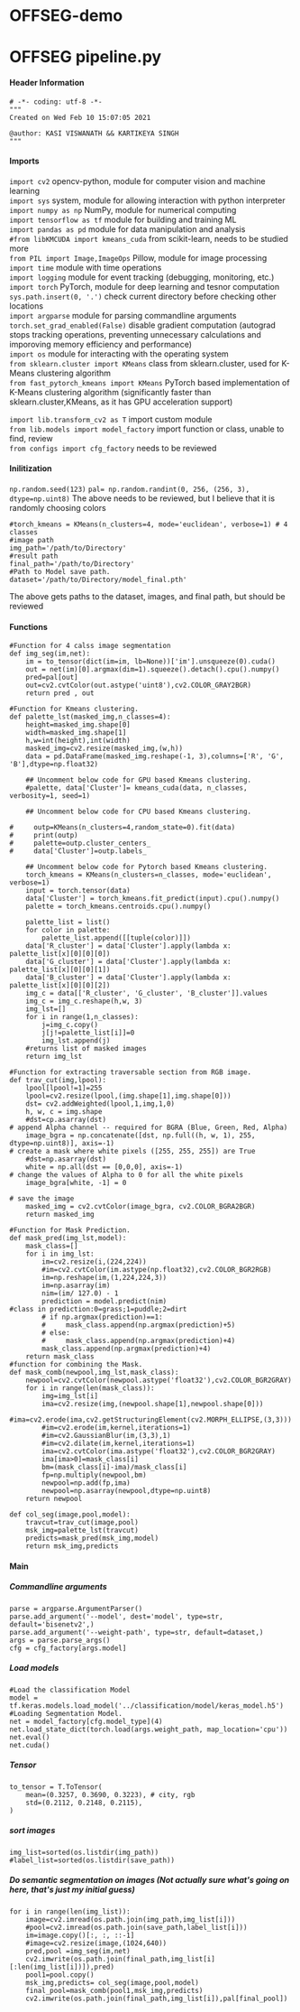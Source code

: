 # OFFSEG-demo


# OFFSEG pipeline.py 

#### Header Information
```
# -*- coding: utf-8 -*-
"""
Created on Wed Feb 10 15:07:05 2021

@author: KASI VISWANATH && KARTIKEYA SINGH
"""
```
#### Imports 

`import cv2` opencv-python, module for computer vision and machine learning </br>
`import sys` system, module for allowing interaction with python interpreter</br>
`import numpy as np` NumPy, module for numerical computing</br>
`import tensorflow as tf` module for building and training ML </br>
`import pandas as pd` module for data manipulation and analysis</br>
`#from libKMCUDA import kmeans_cuda` from scikit-learn, needs to be studied more</br>
`from PIL import Image,ImageOps` Pillow, module for image  processing </br>
`import time` module with time operations</br>
`import logging` module for event tracking (debugging, monitoring, etc.)</br>
`import torch` PyTorch, module for deep learning and tesnor computation</br>
`sys.path.insert(0, '.')` check current directory before checking other locations</br>
`import argparse` module for parsing commandline arguments</br>
`torch.set_grad_enabled(False)` disable gradient computation (autograd stops tracking operations, preventing unnecessary calculations and imporoving memory efficiency and performance)</br>
`import os` module for interacting with the operating system</br>
`from sklearn.cluster import KMeans` class from sklearn.cluster, used for K-Means clustering algorithm</br>
`from fast_pytorch_kmeans import KMeans` PyTorch based implementation of K-Means clustering algorithm (significantly faster than sklearn.cluster,KMeans, as it has GPU acceleration support)</br>

`import lib.transform_cv2 as T` import custom module</br>
`from lib.models import model_factory` import function or class, unable to find, review </br>
`from configs import cfg_factory` needs to be reviewed</br>

#### Inilitization
`np.random.seed(123)`
`pal= np.random.randint(0, 256, (256, 3), dtype=np.uint8)`
The above needs to be reviewed, but I believe that it is randomly choosing colors

```
#torch_kmeans = KMeans(n_clusters=4, mode='euclidean', verbose=1) # 4 classes
#image path
img_path='/path/to/Directory'
#result path
final_path='/path/to/Directory'
#Path to Model save path.
dataset='/path/to/Directory/model_final.pth'
```
The above gets paths to the dataset, images, and final path, but should be reviewed

#### Functions
```
#Function for 4 calss image segmentation
def img_seg(im,net):
    im = to_tensor(dict(im=im, lb=None))['im'].unsqueeze(0).cuda()
    out = net(im)[0].argmax(dim=1).squeeze().detach().cpu().numpy()
    pred=pal[out]
    out=cv2.cvtColor(out.astype('uint8'),cv2.COLOR_GRAY2BGR)
    return pred , out

#Function for Kmeans clustering.     
def palette_lst(masked_img,n_classes=4):
    height=masked_img.shape[0]
    width=masked_img.shape[1]
    h,w=int(height),int(width)
    masked_img=cv2.resize(masked_img,(w,h))
    data = pd.DataFrame(masked_img.reshape(-1, 3),columns=['R', 'G', 'B'],dtype=np.float32)
    
    ## Uncomment below code for GPU based Kmeans clustering.
    #palette, data['Cluster']= kmeans_cuda(data, n_classes, verbosity=1, seed=1)

    ## Uncomment below code for CPU based Kmeans clustering.
     
#     outp=KMeans(n_clusters=4,random_state=0).fit(data)
#     print(outp)
#     palette=outp.cluster_centers_
#     data['Cluster']=outp.labels_

    ## Uncomment below code for Pytorch based Kmeans clustering.
    torch_kmeans = KMeans(n_clusters=n_classes, mode='euclidean', verbose=1)
    input = torch.tensor(data)
    data['Cluster'] = torch_kmeans.fit_predict(input).cpu().numpy()
    palette = torch_kmeans.centroids.cpu().numpy() 

    palette_list = list()
    for color in palette:
        palette_list.append([[tuple(color)]])
    data['R_cluster'] = data['Cluster'].apply(lambda x: palette_list[x][0][0][0])
    data['G_cluster'] = data['Cluster'].apply(lambda x: palette_list[x][0][0][1])
    data['B_cluster'] = data['Cluster'].apply(lambda x: palette_list[x][0][0][2])
    img_c = data[['R_cluster', 'G_cluster', 'B_cluster']].values
    img_c = img_c.reshape(h,w, 3)
    img_lst=[]
    for i in range(1,n_classes):
        j=img_c.copy()
        j[j!=palette_list[i]]=0
        img_lst.append(j)
    #returns list of masked images
    return img_lst

#Function for extracting traversable section from RGB image.
def trav_cut(img,lpool):
    lpool[lpool!=1]=255
    lpool=cv2.resize(lpool,(img.shape[1],img.shape[0]))
    dst= cv2.addWeighted(lpool,1,img,1,0)
    h, w, c = img.shape
    #dst=cp.asarray(dst)
# append Alpha channel -- required for BGRA (Blue, Green, Red, Alpha)
    image_bgra = np.concatenate([dst, np.full((h, w, 1), 255, dtype=np.uint8)], axis=-1)
# create a mask where white pixels ([255, 255, 255]) are True
    #dst=np.asarray(dst)
    white = np.all(dst == [0,0,0], axis=-1)
# change the values of Alpha to 0 for all the white pixels
    image_bgra[white, -1] = 0
    
# save the image
    masked_img = cv2.cvtColor(image_bgra, cv2.COLOR_BGRA2BGR)
    return masked_img

#Function for Mask Prediction.
def mask_pred(img_lst,model):
    mask_class=[]
    for i in img_lst:
        im=cv2.resize(i,(224,224))
        #im=cv2.cvtColor(im.astype(np.float32),cv2.COLOR_BGR2RGB)
        im=np.reshape(im,(1,224,224,3))
        im=np.asarray(im)
        nim=(im/ 127.0) - 1
        prediction = model.predict(nim)
#class in prediction:0=grass;1=puddle;2=dirt
        # if np.argmax(prediction)==1:
        #     mask_class.append(np.argmax(prediction)+5)
        # else:
        #     mask_class.append(np.argmax(prediction)+4)
        mask_class.append(np.argmax(prediction)+4)
    return mask_class
#function for combining the Mask.
def mask_comb(newpool,img_lst,mask_class):
    newpool=cv2.cvtColor(newpool.astype('float32'),cv2.COLOR_BGR2GRAY)
    for i in range(len(mask_class)):
        img=img_lst[i]
        ima=cv2.resize(img,(newpool.shape[1],newpool.shape[0]))
        #ima=cv2.erode(ima,cv2.getStructuringElement(cv2.MORPH_ELLIPSE,(3,3)))
        #im=cv2.erode(im,kernel,iterations=1)
        #im=cv2.GaussianBlur(im,(3,3),1)        
        #im=cv2.dilate(im,kernel,iterations=1)
        ima=cv2.cvtColor(ima.astype('float32'),cv2.COLOR_BGR2GRAY)
        ima[ima>0]=mask_class[i]
        bm=(mask_class[i]-ima)/mask_class[i]
        fp=np.multiply(newpool,bm)
        newpool=np.add(fp,ima)
        newpool=np.asarray(newpool,dtype=np.uint8)
    return newpool

def col_seg(image,pool,model):
    travcut=trav_cut(image,pool)
    msk_img=palette_lst(travcut)
    predicts=mask_pred(msk_img,model)
    return msk_img,predicts

```

#### Main
##### Commandline arguments
```
parse = argparse.ArgumentParser()
parse.add_argument('--model', dest='model', type=str, default='bisenetv2',)
parse.add_argument('--weight-path', type=str, default=dataset,)
args = parse.parse_args()
cfg = cfg_factory[args.model]

```
##### Load models
```
#Load the classification Model
model = tf.keras.models.load_model('../classification/model/keras_model.h5')
#Loading Segmentation Model.
net = model_factory[cfg.model_type](4)
net.load_state_dict(torch.load(args.weight_path, map_location='cpu'))
net.eval()
net.cuda()
```
##### Tensor
```
to_tensor = T.ToTensor(
    mean=(0.3257, 0.3690, 0.3223), # city, rgb
    std=(0.2112, 0.2148, 0.2115),
)
```

##### sort images
```
img_list=sorted(os.listdir(img_path))
#label_list=sorted(os.listdir(save_path))
```

##### Do semantic segmentation on images (Not actually sure what's going on here, that's just my initial guess)
```
for i in range(len(img_list)):
    image=cv2.imread(os.path.join(img_path,img_list[i]))
    #pool=cv2.imread(os.path.join(save_path,label_list[i]))
    im=image.copy()[:, :, ::-1]
    #image=cv2.resize(image,(1024,640))
    pred,pool =img_seg(im,net)
    cv2.imwrite(os.path.join(final_path,img_list[i][:len(img_list[i])]),pred)
    pool1=pool.copy()
    msk_img,predicts= col_seg(image,pool,model)
    final_pool=mask_comb(pool1,msk_img,predicts)
    cv2.imwrite(os.path.join(final_path,img_list[i]),pal[final_pool])
```
